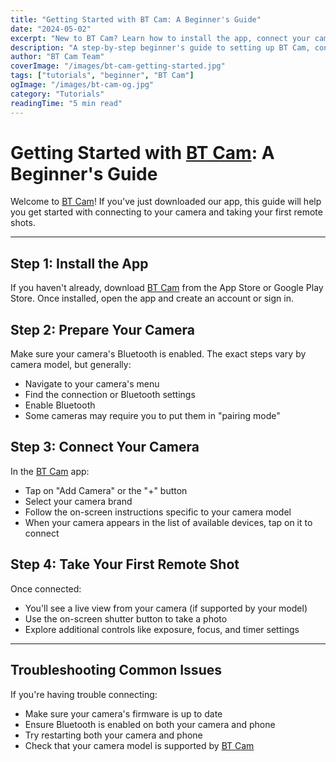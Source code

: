 ```yaml
---
title: "Getting Started with BT Cam: A Beginner's Guide"
date: "2024-05-02"
excerpt: "New to BT Cam? Learn how to install the app, connect your camera, and take your first remote shot in just a few easy steps."
description: "A step-by-step beginner's guide to setting up BT Cam, connecting your camera via Bluetooth, and capturing your first remote photo. Perfect for new users looking for a quick start."
author: "BT Cam Team"
coverImage: "/images/bt-cam-getting-started.jpg"
tags: ["tutorials", "beginner", "BT Cam"]
ogImage: "/images/bt-cam-og.jpg"
category: "Tutorials"
readingTime: "5 min read"
---
```


# Getting Started with [BT Cam](https://www.btcam.app): A Beginner's Guide

Welcome to [BT Cam](https://www.btcam.app)! If you've just downloaded our app, this guide will help you get started with connecting to your camera and taking your first remote shots.

---

## Step 1: Install the App

If you haven't already, download [BT Cam](https://www.btcam.app) from the App Store or Google Play Store. Once installed, open the app and create an account or sign in.

## Step 2: Prepare Your Camera

Make sure your camera's Bluetooth is enabled. The exact steps vary by camera model, but generally:

- Navigate to your camera's menu
- Find the connection or Bluetooth settings
- Enable Bluetooth
- Some cameras may require you to put them in "pairing mode"

## Step 3: Connect Your Camera

In the [BT Cam](https://www.btcam.app) app:

- Tap on "Add Camera" or the "+" button
- Select your camera brand
- Follow the on-screen instructions specific to your camera model
- When your camera appears in the list of available devices, tap on it to connect

## Step 4: Take Your First Remote Shot

Once connected:

- You'll see a live view from your camera (if supported by your model)
- Use the on-screen shutter button to take a photo
- Explore additional controls like exposure, focus, and timer settings

---

## Troubleshooting Common Issues

If you're having trouble connecting:

- Make sure your camera's firmware is up to date
- Ensure Bluetooth is enabled on both your camera and phone
- Try restarting both your camera and phone
- Check that your camera model is supported by [BT Cam](https://www.btcam.app)
